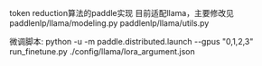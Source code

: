 token reduction算法的paddle实现
目前适配llama，主要修改见paddlenlp/llama/modeling.py  paddlenlp/llama/utils.py



微调脚本: python -u -m paddle.distributed.launch --gpus "0,1,2,3" run_finetune.py ./config/llama/lora_argument.json
